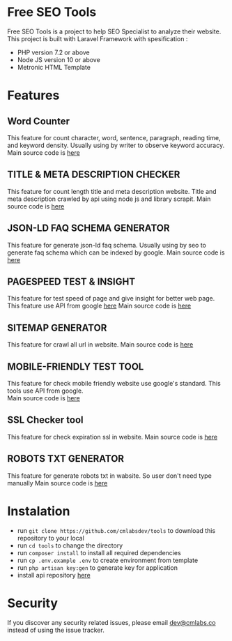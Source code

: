 # Free SEO Tools
Free SEO Tools is a project to help SEO Specialist to analyze their website. This project is built with Laravel Framework with spesification : 
- PHP version 7.2 or above
- Node JS version 10 or above
- Metronic HTML Template

# Features
## Word Counter
This feature for count character, word, sentence,  paragraph, reading time, and keyword density. Usually using by writer to observe keyword accuracy. 
Main source code is [here](https://tools.cmlabs.co/js/logic/word-counter.js)
## TITLE & META DESCRIPTION CHECKER
This feature for count length title and meta description website. Title and meta description crawled by api using node js and library scrapit. 
Main source code is [here](https://tools.cmlabs.co/js/logic/metachecker.js)
## JSON-LD FAQ SCHEMA GENERATOR
This feature for generate json-ld faq schema. Usually using by seo to generate faq schema which can be indexed by google. 
Main source code is [here](https://tools.cmlabs.co/js/logic/faq-json-ld.js)
## PAGESPEED TEST & INSIGHT
This feature for test speed of page and give insight for better web page. This feature use API from google [here](https://developers.google.com/speed/docs/insights/v5/get-started)
Main source code is [here](https://tools.cmlabs.co/js/logic/pagespeed.js)
## SITEMAP GENERATOR
This feature for crawl all url in website. 
Main source code is [here](https://tools.cmlabs.co/js/logic/sitemap.js)
## MOBILE-FRIENDLY TEST TOOL
This feature for check mobile friendly website use google's standard. This tools use API from google.  
Main source code is [here](https://tools.cmlabs.co/js/logic/mobiletest.js)
## SSL Checker tool
This feature for check expiration ssl in website. 
Main source code is [here](https://tools.cmlabs.co/js/logic/sslchecker.js)
## ROBOTS TXT GENERATOR
This feature for generate robots txt in wabsite. So user don't need type manually 
Main source code is [here](https://tools.cmlabs.co/js/logic/robotgenerator.js)

# Instalation
- run `git clone https://github.com/cmlabsdev/tools` to download this repository to your local
- run `cd tools` to change the directory
- run `composer install` to install all required dependencies
- run `cp .env.example .env` to create environment from template
- run `php artisan key:gen` to generate key for application
- install api repository [here](https://github.com/cmlabsdev/api-tools)

# Security
If you discover any security related issues, please email dev@cmlabs.co instead of using the issue tracker.

